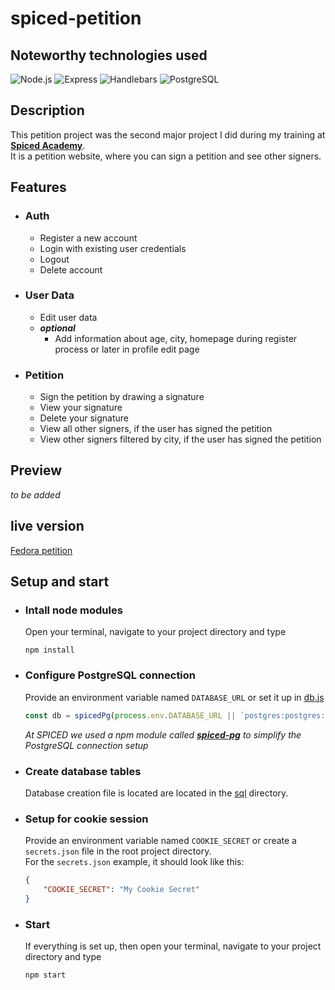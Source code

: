 # **spiced-petition**
## **Noteworthy technologies used**
![Node.js](https://img.shields.io/badge/Node.js-339933?style=for-the-badge&logo=nodedotjs&logoColor=white)
![Express](https://img.shields.io/badge/Express.js-000000?style=for-the-badge&logo=express&logoColor=white)
![Handlebars](https://img.shields.io/badge/Handlebars.js-f0772b?style=for-the-badge&logo=handlebarsdotjs&logoColor=black)
![PostgreSQL](https://img.shields.io/badge/PostgreSQL-316192?style=for-the-badge&logo=postgresql&logoColor=white)
## **Description**
This petition project was the second major project I did during my training at **[Spiced Academy](https://www.spiced-academy.com/)**.  
It is a petition website, where you can sign a petition and see other signers.

## **Features**
- ### **Auth**
    - Register a new account
    - Login with existing user credentials
    - Logout
    - Delete account
- ### **User Data**
    - Edit user data
    - ***optional***
        - Add information about age, city, homepage during register process or later in profile edit page
- ### **Petition**
    - Sign the petition by drawing a signature
    - View your signature
    - Delete your signature
    - View all other signers, if the user has signed the petition
    - View other signers filtered by city, if the user has signed the petition


## **Preview**
*to be added*
## **live version**
[Fedora petition](https://petition-fedora.herokuapp.com/)

## **Setup and start**
- ### **Intall node modules**
    Open your terminal, navigate to your project directory and type
    ````console
    npm install
    ````
- ### **Configure PostgreSQL connection**
    Provide an environment variable named `DATABASE_URL` or set it up in [db.js](db.js)
    ````js
    const db = spicedPg(process.env.DATABASE_URL || `postgres:postgres:postgres@localhost:5432/petition`);
    ````
    *At SPICED we used a npm module called **[spiced-pg](https://www.npmjs.com/package/spiced-pg)** to simplify the PostgreSQL connection setup*
- ### **Create database tables**
    Database creation file is located are located in the [sql](sql/) directory.
- ### **Setup for cookie session**
    Provide an environment variable named `COOKIE_SECRET` or create a `secrets.json` file in the root project directory.  
    For the `secrets.json` example, it should look like this:
    ````json
    {
        "COOKIE_SECRET": "My Cookie Secret"
    }
    ````  
- ### **Start**
    If everything is set up, then open your terminal, navigate to your project directory and type
    ````console
    npm start
    ````
